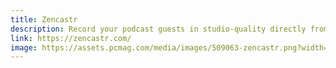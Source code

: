 ```yaml
---
title: Zencastr
description: Record your podcast guests in studio-quality directly from your web browser.
link: https://zencastr.com/
image: https://assets.pcmag.com/media/images/509063-zencastr.png?width=810&height=456
---
```

